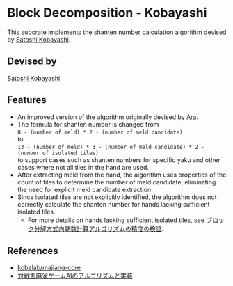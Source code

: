 # Block Decomposition - Kobayashi

This subcrate implements the shanten number calculation algorithm devised by [Satoshi Kobayashi](https://github.com/kobalab).

## Devised by

[Satoshi Kobayashi](https://github.com/kobalab)

## Features

- An improved version of the algorithm originally devised by [Ara](https://mahjong.ara.black/intro/selfintro.htm).
- The formula for shanten number is changed from  
    `8 - (number of meld) * 2 - (number of meld candidate)`  
  to  
    `13 - (number of meld) * 3 - (number of meld candidate) * 2 - (number of isolated tiles)`  
  to support cases such as shanten numbers for specific yaku and other cases where not all tiles in the hand are used.
- After extracting meld from the hand, the algorithm uses properties of the count of tiles to determine the number of meld candidate, eliminating the need for explicit meld candidate extraction.
- Since isolated tiles are not explicitly identified, the algorithm does not correctly calculate the shanten number for hands lacking sufficient isolated tiles.
  - For more details on hands lacking sufficient isolated tiles, see [ブロック分解方式向聴数計算アルゴリズムの精度の検証](https://zenn.dev/tomohxx/articles/aecace4e3a3bc1).

## References

- [kobalab/majiang-core](https://github.com/kobalab/majiang-core)
- [対戦型麻雀ゲームAIのアルゴリズムと実装](https://www.amazon.co.jp/dp/4798067881)
